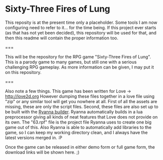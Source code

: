 # Sixty-Three Fires of Lung


This reposity is at the present time only a placeholder.
Some tools I am now configuring need to refer to it... for the time being.
If this project ever starts (as that has not yet been decided), this repository will be used for that, and then this readme will contain the proper information too.



===

This will be the repository for the RPG game "Sixty-Three Fires of Lung". 
This is a parody game to many games, but still one with a serious challenging RPG gameplay.
As more information can be given, I may put it on this repository.

===

Also note a few things. This game has been written for Love -> http://love2d.org
However dumping these files together in a love file using "zip" or any similar tool will get you nowhere at all. 
First of all the assets are missing, these are only the script files.
Second, these files are also set up to be built with the [Ryanna builder](https://github.com/TrickyGameTools/Ryanna). Ryanna automatically builds in a lua preprocessor giving all kinds of neat features that Love does not provide on its own. The "63.rpf" file is the project file Ryanna uses to create one big game out of this. Also Ryanna is able to automatically add libraries to the game, so I can keep my working directory clean, and I always have the latest versions merged in. :P

Once the game can be released in either demo form or full game form, the download links will be shown here. ;)


